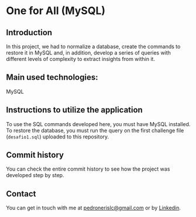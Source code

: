 # One for All (MySQL)

## Introduction
In this project, we had to normalize a database, create the commands to restore it in MySQL and, in addition, develop a series of queries with different levels of complexity to extract insights from within it.

## Main used technologies:
MySQL

## Instructions to utilize the application
To use the SQL commands developed here, you must have MySQL installed. To restore the database, you must run the query on the first challenge file (`desafio1.sql`) uploaded to this repository.

## Commit history
You can check the entire commit history to see how the project was developed step by step.

## Contact
You can get in touch with me at pedronerislc@gmail.com or by <a href="https://www.linkedin.com/in/pedro-nl-caldas/">Linkedin</a>.
